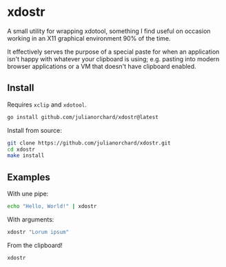 # xdostr

A small utility for wrapping xdotool, something I find useful on occasion
working in an X11 graphical environment 90% of the time.

It effectively serves the purpose of a special paste for when an application
isn't happy with whatever your clipboard is using; e.g. pasting into modern
browser applications or a VM that doesn't have clipboard enabled.

## Install

Requires `xclip` and `xdotool`.

```sh
go install github.com/julianorchard/xdostr@latest
```

Install from source:

```sh
git clone https://github.com/julianorchard/xdostr.git
cd xdostr
make install
```

## Examples

With une pipe:

```sh
echo "Hello, World!" | xdostr
```

With arguments:

```sh
xdostr "Lorum ipsum"
```

From the clipboard!

```sh
xdostr
```
